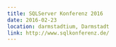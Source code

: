 ```yaml
---
title: SQLServer Konferenz 2016
date: 2016-02-23
location: darmstadtium, Darmstadt
link: http://www.sqlkonferenz.de/
---
```

